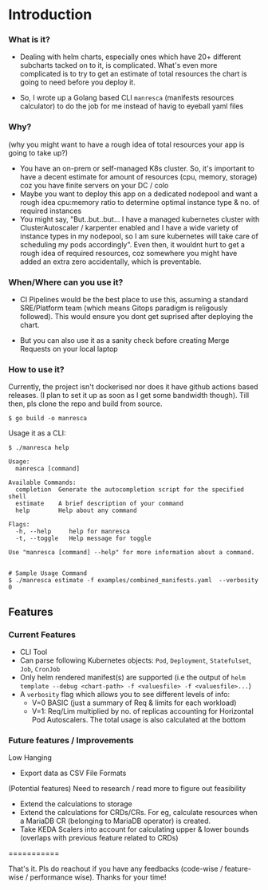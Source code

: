 # Introduction

### What is it?

- Dealing with helm charts, especially ones which have 20+ different subcharts tacked on to it, is complicated. What's even more complicated is to try to get an estimate of total resources the chart is going to need before you deploy it. 

- So, I wrote up a Golang based CLI `manresca` (manifests resources calculator) to do the job for me instead of havig to eyeball yaml files

### Why? 

(why you might want to have a rough idea of total resources your app is going to take up?)

- You have an on-prem or self-managed K8s cluster. So, it's important to have a decent estimate for amount of resources (cpu, memory, storage) coz you have  finite servers on your DC / colo
- Maybe you want to deploy this app on a dedicated nodepool and want a rough idea cpu:memory ratio to determine optimal instance type & no. of required instances
- You might say, "But..but..but... I have a managed kubernetes cluster with ClusterAutoscaler / karpenter enabled and I have a wide variety of instance types in my nodepool, so I am sure kubernetes will take care of scheduling my pods accordingly". Even then, it wouldnt hurt to get a rough idea of required resources, coz somewhere you might have added an extra zero accidentally, which is preventable.

### When/Where can you use it?
- CI Pipelines would be the best place to use this, assuming a standard SRE/Platform team (which means Gitops paradigm is religously followed). This would ensure you dont get suprised after deploying the chart.

- But you can also use it as a sanity check before creating Merge Requests on your local laptop

### How to use it?

Currently, the project isn't dockerised nor does it have github actions based releases. (I plan to set it up as soon as I get some bandwidth though). Till then, pls clone the repo and build from source. 
```
$ go build -o manresca
```

Usage it as a CLI:
```
$ ./manresca help

Usage:
  manresca [command]

Available Commands:
  completion  Generate the autocompletion script for the specified shell
  estimate    A brief description of your command
  help        Help about any command

Flags:
  -h, --help     help for manresca
  -t, --toggle   Help message for toggle

Use "manresca [command] --help" for more information about a command.


# Sample Usage Command
$ ./manresca estimate -f examples/combined_manifests.yaml  --verbosity 0
```

## Features 

### Current Features
- CLI Tool
- Can parse following Kubernetes objects: `Pod`, `Deployment`, `Statefulset`, `Job`, `CronJob`
- Only helm rendered manifest(s) are supported  (i.e the output of `helm template --debug <chart-path> -f <valuesfile> -f <valuesfile>...`)
- A `verbosity` flag which allows you to see different levels of info:
  - V=0 BASIC (just a summary of Req & limits for each workload)
  - V=1: Req/Lim multiplied by no. of replicas accounting for Horizontal Pod Autoscalers. The total usage is also calculated at the bottom

### Future features / Improvements

Low Hanging
- Export data as CSV File Formats

(Potential features) Need to research / read more to figure out feasibility
- Extend the calculations to storage
- Extend the calculations for CRDs/CRs. For eg, calculate resources when a MariaDB CR (belonging to MariaDB operator) is created.
- Take KEDA Scalers into account for calculating upper & lower bounds (overlaps with previous feature related to CRDs)


===========

That's it. Pls do reachout if you have any feedbacks (code-wise / feature-wise / performance wise). Thanks for your time!

